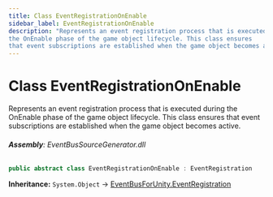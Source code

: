 ```yaml
---
title: Class EventRegistrationOnEnable
sidebar_label: EventRegistrationOnEnable
description: "Represents an event registration process that is executed during
the OnEnable phase of the game object lifecycle. This class ensures
that event subscriptions are established when the game object becomes active."
---
```

# Class EventRegistrationOnEnable
Represents an event registration process that is executed during
the OnEnable phase of the game object lifecycle. This class ensures
that event subscriptions are established when the game object becomes active.

###### **Assembly**: EventBusSourceGenerator.dll

```csharp title="Declaration"
public abstract class EventRegistrationOnEnable : EventRegistration
```
**Inheritance:** `System.Object` -> [EventBusForUnity.EventRegistration](../EventBusForUnity/EventRegistration)

